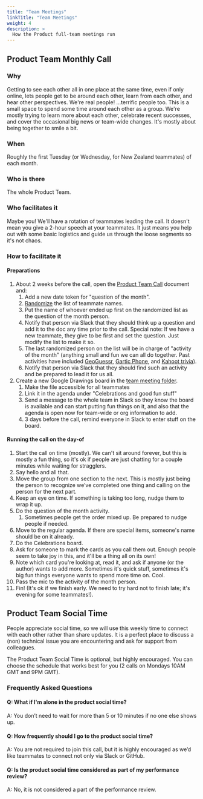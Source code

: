 ```yaml
---
title: "Team Meetings"
linkTitle: "Team Meetings"
weight: 4
description: >
  How the Product full-team meetings run
---
```


## Product Team Monthly Call

### Why
Getting to see each other all in one place at the same time, even if only online, lets people get to be around each other, learn from each other, and hear other perspectives. We're real people! ...terrific people too. This is a small space to spend some time around each other as a group. We're mostly trying to learn more about each other, celebrate recent successes, and cover the occasional big news or team-wide changes. It's mostly about being together to smile a bit.  

### When
Roughly the first Tuesday (or Wednesday, for New Zealand teammates) of each month.

### Who is there
The whole Product Team.

### Who facilitates it
Maybe you! We'll have a rotation of teammates leading the call. It doesn't mean you give a 2-hour speech at your teammates. It just means you help out with some basic logistics and guide us through the loose segments so it's not chaos. 

### How to facilitate it
#### Preparations
1. About 2 weeks before the call, open the [Product Team Call](https://docs.google.com/document/d/14AuJ7SerLuOPESBjQlJqpBtzwSAoVf5ykTT7fjyJBT0/edit#heading=h.tpmdaeagi9ap) document and:
    1. Add a new date token for "question of the month".
    1. [Randomize](https://www.random.org/lists/) the list of teammate names.
    1. Put the name of whoever ended up first on the randomized list as the question of the month person.
    1. Notify that person via Slack that they should think up a question and add it to the doc any time prior to the call. Special note: If we have a new teammate, they give to be first and set the question. Just modify the list to make it so.
    1. The last randomized person on the list will be in charge of "activity of the month" (anything small and fun we can all do together. Past activities have included [GeoGuessr](https://www.geoguessr.com/), [Gartic Phone](https://garticphone.com/), and [Kahoot trivia](https://kahoot.com/)).
    1. Notify that person via Slack that they should find such an activity and be prepared to lead it for us all. 
1. Create a new Google Drawings board in the [team meeting folder](https://drive.google.com/drive/folders/1jV-8APqEQ85MOr1Irc4vRKRuKZOmI1r_).
    1. Make the file accessible for all teammates
    1. Link it in the agenda under "Celebrations and good fun stuff"
    1. Send a message to the whole team in Slack so they know the board is available and can start putting fun things on it, and also that the agenda is open now for team-wide or org information to add.
    1. 3 days before the call, remind everyone in Slack to enter stuff on the board.

#### Running the call on the day-of
1. Start the call on time (mostly). We can't sit around forever, but this is mostly a fun thing, so it's ok if people are just chatting for a couple minutes while waiting for stragglers.
1. Say hello and all that.
1. Move the group from one section to the next. This is mostly just being the person to recognize we’ve completed one thing and calling on the person for the next part.
1. Keep an eye on time. If something is taking too long, nudge them to wrap it up.
1. Do the question of the month activity.
    1. Sometimes people get the order mixed up. Be prepared to nudge people if needed.
1. Move to the regular agenda. If there are special items, someone's name should be on it already.
1. Do the Celebrations board.
  1. Ask for someone to mark the cards as you call them out. Enough people seem to take joy in this, and it'll be a thing all on its own!
  1. Note which card you're looking at, read it, and ask if anyone (or the author) wants to add more. Sometimes it's quick stuff, sometimes it's big fun things everyone wants to spend more time on. Cool.
1. Pass the mic to the activity of the month person.
1. Fin! (It's ok if we finish early. We need to try hard not to finish late; it's evening for some teammates!).  

## Product Team Social Time
People appreciate social time, so we will use this weekly time to connect with each other rather than share updates. It is a perfect place to discuss a (non) technical issue you are encountering and ask for support from colleagues.

The Product Team Social Time is optional, but highly encouraged. You can choose the schedule that works best for you (2 calls on Mondays 10AM GMT and 9PM GMT).

### Frequently Asked Questions

#### Q: What if I'm alone in the product social time? 
A: You don’t need to wait for more than 5 or 10 minutes if no one else shows up.

#### Q: How frequently should I go to the product social time?
A: You are not required to join this call, but it is highly encouraged as we’d like teammates to connect not only via Slack or GitHub.

#### Q: Is the product social time considered as part of my performance review?
A: No, it is not considered a part of the performance review.
